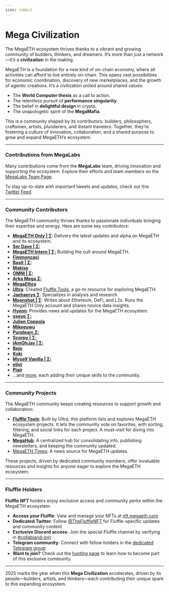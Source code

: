 ```yaml
---
icon: rabbit
---
```


# Mega Civilization

The MegaETH ecosystem thrives thanks to a vibrant and growing community of builders, thinkers, and dreamers. It’s more than just a network—it’s a **civilization** in the making.

MegaETH is a foundation for a new kind of on-chain economy, where all activities can afford to live entirely on-chain. This opens vast possibilities for economic coordination, discovery of new marketplaces, and the growth of agentic creations. It’s a civilization united around shared values:

* The **World Computer thesis** as a call to action.
* The relentless pursuit of **performance singularity**.
* The belief in **delightful design** in crypto.
* The unapologetic spirit of the **MegaMafia**.

This is a community shaped by its contributors: builders, philosophers, craftsmen, artists, plunderers, and distant travelers. Together, they’re fostering a culture of innovation, collaboration, and a shared purpose to grow and expand MegaETH’s ecosystem.

***

### Contributions from MegaLabs

Many contributions come from the **MegaLabs** team, driving innovation and supporting the ecosystem. Explore their efforts and team members on the [MegaLabs Team Page](../introduction/megalabs.md).

To stay up-to-date with important tweets and updates, check out this [Twitter Feed](https://www.megahub.live/twitterfeed).

***

### Community Contributors

The MegaETH community thrives thanks to passionate individuals bringing their expertise and energy. Here are some key contributors:

* [**MegaETH Only | ∑**](https://x.com/Mega_Ecosystem): Delivers the latest updates and alpha on MegaETH and its ecosystem.
* [**Ser Dave | Σ:**](https://x.com/SerrDavee)
* [**MegaETH Intern | ∑:**](https://x.com/megaethcult) Building the cult around MegaETH.
* [**Fimmoncaci**](https://x.com/fimmonaci)
* [**Basit | Σ:**](https://x.com/basitWeb3)
* [**Makise**](https://x.com/mvkise)
* [**OMNI | Σ:**](https://x.com/tbx_inmo)
* [**Arka Mega Σ:**](https://x.com/ArkaMegaEth)
* [**MegaEthra**](https://x.com/megaethra)
* [**Ultra**](https://x.com/0x_ultra): Created [Fluffle Tools](https://www.fluffle.tools/), a go-to resource for exploring MegaETH.
* [**Jaehaerys ∑**](https://x.com/berachein): Specializes in analysis and research.
* [**Moonshot | ∑**](https://x.com/Moonshot211): Writes about Ethereum, DeFi, and L2s. Runs the MegaETH Only account and shares novice data insights.
* [**Hyeon**](https://x.com/hyeon__dev): Provides news and updates for the MegaETH ecosystem.
* [**useyo ∑:**](https://x.com/0xCuseyo)
* [**Julien Coppola**](https://x.com/juliencoppola)
* [**Mikeeuwu**](https://x.com/mikee_uwu)
* [**Purplearc Σ:**](https://x.com/purplearccc)
* [**Scorpy | ∑:**](https://x.com/sscorpy_)
* [**IAmOhJay | Σ:**](https://x.com/OhJay_001)
* [**Bejo**](https://x.com/mrbeardjo)
* [**Koki**](https://x.com/k0k1mania)
* [**Myself Vanilla | Σ:**](https://x.com/mmyselfvvanilla)
* [**eliot**](https://x.com/cryptowoodd)
* [**Piair**](https://x.com/HiPiair)
* ...and [more](https://www.megahub.live/ecosystem), each adding their unique skills to the community.

***

### **Community Projects**

The MegaETH community keeps creating resources to support growth and collaboration:

* [**Fluffle Tools**](https://www.fluffle.tools/): Built by Ultra, this platform lists and explores MegaETH ecosystem projects. It lets the community vote on favorites, with sorting, filtering, and social links for each project. A must-visit for diving into MegaETH.
* [**MegaHub**](https://www.megahub.live/): A centralized hub for consolidating info, publishing newsletters, and keeping the community updated.
* [MegaETH Times](https://www.megaeth-times.com/): A news source for MegaETH updates.

These projects, driven by dedicated community members, offer invaluable resources and insights for anyone eager to explore the MegaETH ecosystem.

***

### **Fluffle Holders**

**Fluffle NFT** holders enjoy exclusive access and community perks within the MegaETH ecosystem:

* **Access your Fluffle**: View and manage your NFTs at [nft.megaeth.com](https://nft.megaeth.com/)
* **Dedicated Twitter**: Follow [@TheFluffleNFT](https://x.com/TheFluffleNFT) for Fluffle-specific updates and community content
* **Exclusive Discord access**: Join the special Fluffle channel by verifying in [#collabland-join](https://discord.com/channels/1219739501673451551/1258315617275088928/1346838579699257375)
* **Telegram community**: Connect with fellow holders in the [dedicated Telegram group](https://x.com/TheFluffleNFT/status/1922282990199071209)
* **Want to join?** Check out the [hunting page](../guide/user-guide/hunting.md#not-holders) to learn how to become part of this exclusive community

***

2025 marks the year when this **Mega Civilization** accelerates, driven by its people—builders, artists, and thinkers—each contributing their unique spark to this expanding ecosystem.
